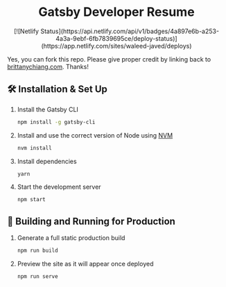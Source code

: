 <h1 align="center">
  Gatsby Developer Resume
</h1>

<p align="center">
 [![Netlify Status](https://api.netlify.com/api/v1/badges/4a897e6b-a253-4a3a-9ebf-6fb7839695ce/deploy-status)](https://app.netlify.com/sites/waleed-javed/deploys)
</p>

Yes, you can fork this repo. Please give proper credit by linking back to [brittanychiang.com](https://brittanychiang.com). Thanks!

## 🛠 Installation & Set Up

1. Install the Gatsby CLI

   ```sh
   npm install -g gatsby-cli
   ```

2. Install and use the correct version of Node using [NVM](https://github.com/nvm-sh/nvm)

   ```sh
   nvm install
   ```

3. Install dependencies

   ```sh
   yarn
   ```

4. Start the development server

   ```sh
   npm start
   ```

## 🚀 Building and Running for Production

1. Generate a full static production build

   ```sh
   npm run build
   ```

1. Preview the site as it will appear once deployed

   ```sh
   npm run serve
   ```
